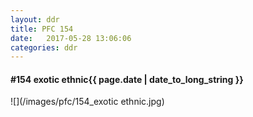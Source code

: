 ```yaml
---
layout: ddr
title: PFC 154
date:   2017-05-28 13:06:06
categories: ddr
---
```


#### **#154** exotic ethnic<span class="pull-right">{{ page.date | date_to_long_string }}</span>
![](/images/pfc/154_exotic ethnic.jpg)
